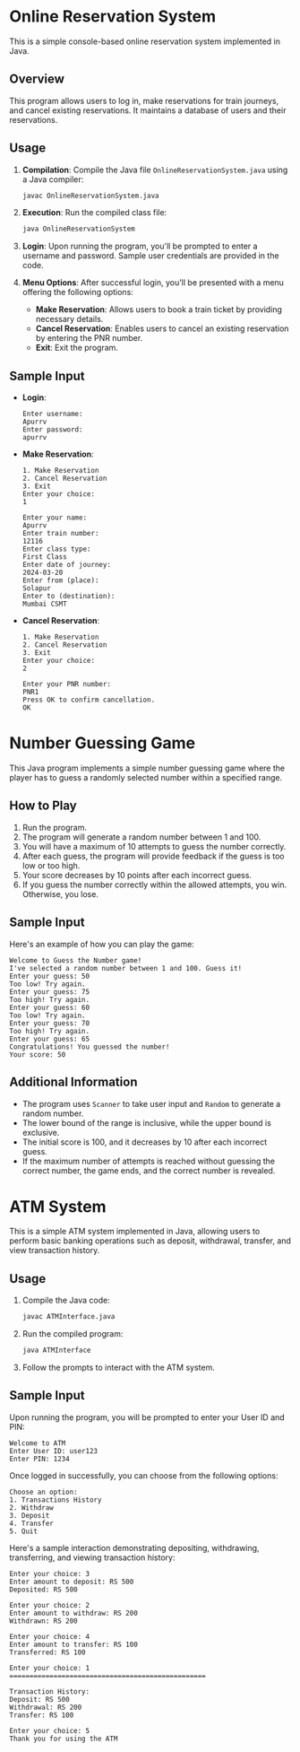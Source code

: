 # Online Reservation System

This is a simple console-based online reservation system implemented in Java.

## Overview

This program allows users to log in, make reservations for train journeys, and cancel existing reservations. It maintains a database of users and their reservations.

## Usage

1. **Compilation**: Compile the Java file `OnlineReservationSystem.java` using a Java compiler:

    ```bash
    javac OnlineReservationSystem.java
    ```

2. **Execution**: Run the compiled class file:

    ```bash
    java OnlineReservationSystem
    ```

3. **Login**: Upon running the program, you'll be prompted to enter a username and password. Sample user credentials are provided in the code.

4. **Menu Options**: After successful login, you'll be presented with a menu offering the following options:
    - **Make Reservation**: Allows users to book a train ticket by providing necessary details.
    - **Cancel Reservation**: Enables users to cancel an existing reservation by entering the PNR number.
    - **Exit**: Exit the program.

## Sample Input

- **Login**:
    ```
    Enter username:
    Apurrv
    Enter password:
    apurrv
    ```

- **Make Reservation**:
    ```
    1. Make Reservation
    2. Cancel Reservation
    3. Exit
    Enter your choice:
    1

    Enter your name:
    Apurrv
    Enter train number:
    12116
    Enter class type:
    First Class
    Enter date of journey:
    2024-03-20
    Enter from (place):
    Solapur
    Enter to (destination):
    Mumbai CSMT
    ```

- **Cancel Reservation**:
    ```
    1. Make Reservation
    2. Cancel Reservation
    3. Exit
    Enter your choice:
    2

    Enter your PNR number:
    PNR1
    Press OK to confirm cancellation.
    OK
    ```





# Number Guessing Game

This Java program implements a simple number guessing game where the player has to guess a randomly selected number within a specified range.

## How to Play

1. Run the program.
2. The program will generate a random number between 1 and 100.
3. You will have a maximum of 10 attempts to guess the number correctly.
4. After each guess, the program will provide feedback if the guess is too low or too high.
5. Your score decreases by 10 points after each incorrect guess.
6. If you guess the number correctly within the allowed attempts, you win. Otherwise, you lose.

## Sample Input

Here's an example of how you can play the game:

```
Welcome to Guess the Number game!
I've selected a random number between 1 and 100. Guess it!
Enter your guess: 50
Too low! Try again.
Enter your guess: 75
Too high! Try again.
Enter your guess: 60
Too low! Try again.
Enter your guess: 70
Too high! Try again.
Enter your guess: 65
Congratulations! You guessed the number!
Your score: 50
```

## Additional Information

- The program uses `Scanner` to take user input and `Random` to generate a random number.
- The lower bound of the range is inclusive, while the upper bound is exclusive.
- The initial score is 100, and it decreases by 10 after each incorrect guess.
- If the maximum number of attempts is reached without guessing the correct number, the game ends, and the correct number is revealed.









# ATM System

This is a simple ATM system implemented in Java, allowing users to perform basic banking operations such as deposit, withdrawal, transfer, and view transaction history.

## Usage

1. Compile the Java code:

   ```bash
   javac ATMInterface.java
   ```

2. Run the compiled program:

   ```bash
   java ATMInterface
   ```

3. Follow the prompts to interact with the ATM system.

## Sample Input

Upon running the program, you will be prompted to enter your User ID and PIN:

```
Welcome to ATM
Enter User ID: user123
Enter PIN: 1234
```

Once logged in successfully, you can choose from the following options:

```
Choose an option:
1. Transactions History
2. Withdraw
3. Deposit
4. Transfer
5. Quit
```

Here's a sample interaction demonstrating depositing, withdrawing, transferring, and viewing transaction history:

```
Enter your choice: 3
Enter amount to deposit: RS 500
Deposited: RS 500

Enter your choice: 2
Enter amount to withdraw: RS 200
Withdrawn: RS 200

Enter your choice: 4
Enter amount to transfer: RS 100
Transferred: RS 100

Enter your choice: 1
=================================================

Transaction History:
Deposit: RS 500
Withdrawal: RS 200
Transfer: RS 100

Enter your choice: 5
Thank you for using the ATM
```